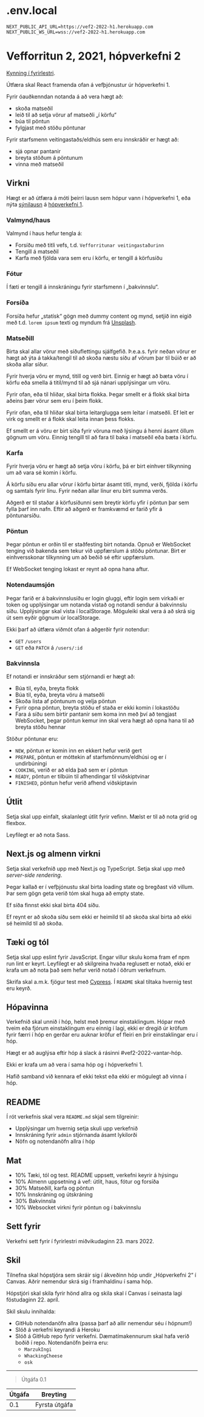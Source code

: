 # .env.local
```
NEXT_PUBLIC_API_URL=https://vef2-2022-h1.herokuapp.com
NEXT_PUBLIC_WS_URL=wss://vef2-2022-h1.herokuapp.com
```

# Vefforritun 2, 2021, hópverkefni 2

[Kynning í fyrirlestri](https://youtu.be/).

Útfæra skal React framenda ofan á vefþjónustur úr hópverkefni 1.

Fyrir óauðkenndan notanda á að vera hægt að:

- skoða matseðil
- leið til að setja vörur af matseðli „í körfu“
- búa til pöntun
- fylgjast með stöðu pöntunar

Fyrir starfsmenn veitingastaðs/eldhús sem eru innskráðir er hægt að:

- sjá opnar pantanir
- breyta stöðum á pöntunum
- vinna með matseðil

## Virkni

Hægt er að útfæra á móti þeirri lausn sem hópur vann í hópverkefni 1, eða nýta [sýnilausn](https://vef2-2022-h1-synilausn.herokuapp.com/) á [hópverkefni 1](https://github.com/vefforritun/vef2-2022-h1-synilausn).

### Valmynd/haus

Valmynd í haus hefur tengla á:

- Forsíðu með titli vefs, t.d. `Vefforritunar veitingastaðurinn`
- Tengill á matseðil
- Karfa með fjölda vara sem eru í körfu, er tengill á körfusíðu

### Fótur

Í fæti er tengill á innskráningu fyrir starfsmenn í „bakvinnslu“.

### Forsíða

Forsíða hefur „statísk“ gögn með dummy content og mynd, setjið inn eigið með t.d. `lorem ipsum` texti og myndum frá [Unsplash](unsplash.com/).

### Matseðill

Birta skal allar vörur með síðuflettingu sjálfgefið. Þ.e.a.s. fyrir neðan vörur er hægt að ýta á takka/tengil til að skoða næstu síðu af vörum þar til búið er að skoða allar síður.

Fyrir hverja vöru er mynd, titill og verð birt. Einnig er hægt að bæta vöru í körfu eða smella á titil/mynd til að sjá nánari upplýsingar um vöru.

Fyrir ofan, eða til hliðar, skal birta flokka. Þegar smellt er á flokk skal birta aðeins þær vörur sem eru í þeim flokk.

Fyrir ofan, eða til hliðar skal birta leitarglugga sem leitar í matseðli. Ef leit er virk og smellt er á flokk skal leita innan þess flokks.

Ef smellt er á vöru er birt síða fyrir vöruna með lýsingu á henni ásamt öllum gögnum um vöru. Einnig tengill til að fara til baka í matseðil eða bæta í körfu.

### Karfa

Fyrir hverja vöru er hægt að setja vöru í körfu, þá er birt einhver tilkynning um að vara sé komin í körfu.

Á körfu síðu eru allar vörur í körfu birtar ásamt titli, mynd, verði, fjölda í körfu og samtals fyrir línu. Fyrir neðan allar línur eru birt summa verðs.

Aðgerð er til staðar á körfusíðunni sem breytir körfu yfir í pöntun þar sem fylla þarf inn nafn. Eftir að aðgerð er framkvæmd er farið yfir á pöntunarsíðu.

### Pöntun

Þegar pöntun er orðin til er staðfesting birt notanda. Opnuð er WebSocket tenging við bakenda sem tekur við uppfærslum á stöðu pöntunar. Birt er einhversskonar tilkynning um að beðið sé eftir uppfærslum.

Ef WebSocket tenging lokast er reynt að opna hana aftur.

### Notendaumsjón

Þegar farið er á bakvinnslusíðu er login gluggi, eftir login sem virkaði er token og upplýsingar um notanda vistað og notandi sendur á bakvinnslu síðu. Upplýsingar skal vista í localStorage. Möguleiki skal vera á að skrá sig út sem eyðir gögnum úr localStorage.

Ekki þarf að útfæra viðmót ofan á aðgerðir fyrir notendur:

- `GET` `/users`
- `GET` eða `PATCH` á `/users/:id`

### Bakvinnsla

Ef notandi er innskráður sem stjórnandi er hægt að:

- Búa til, eyða, breyta flokk
- Búa til, eyða, breyta vöru á matseðli
- Skoða lista af pöntunum og velja pöntun
- Fyrir opna pöntun, breyta stöðu ef staða er ekki komin í lokastöðu
- Fara á síðu sem birtir pantanir sem koma inn með því að tengjast WebSocket, þegar pöntun kemur inn skal vera hægt að opna hana til að breyta stöðu hennar

Stöður pöntunar eru:

- `NEW`, pöntun er komin inn en ekkert hefur verið gert
- `PREPARE`, pöntun er móttekin af starfsmönnum/eldhúsi og er í undirbúningi
- `COOKING`, verið er að elda það sem er í pöntun
- `READY`, pöntun er tilbúin til afhendingar til viðskiptvinar
- `FINISHED`, pöntun hefur verið afhend viðskiptavin

## Útlit

Setja skal upp einfalt, skalanlegt útlit fyrir vefinn. Mælst er til að nota grid og flexbox.

Leyfilegt er að nota Sass.

## Next.js og almenn virkni

Setja skal verkefnið upp með Next.js og TypeScript. Setja skal upp með _server-side rendering_.

Þegar kallað er í vefþjónustu skal birta loading state og bregðast við villum. Þar sem gögn geta verið tóm skal huga að empty state.

Ef síða finnst ekki skal birta 404 síðu.

Ef reynt er að skoða síðu sem ekki er heimild til að skoða skal birta að ekki sé heimild til að skoða.

## Tæki og tól

Setja skal upp eslint fyrir JavaScript. Engar villur skulu koma fram ef npm run lint er keyrt. Leyfilegt er að skilgreina hvaða reglusett er notað, ekki er krafa um að nota það sem hefur verið notað í öðrum verkefnum.

Skrifa skal a.m.k. fjögur test með [Cypress](https://www.cypress.io/). Í `README` skal tiltaka hvernig test eru keyrð.

## Hópavinna

Verkefnið skal unnið í hóp, helst með þremur einstaklingum. Hópar með tveim eða fjórum einstaklingum eru einnig í lagi, ekki er dregið úr kröfum fyrir færri í hóp en gerðar eru auknar kröfur ef fleiri en þrír einstaklingar eru í hóp.

Hægt er að auglýsa eftir hóp á slack á rásinni #vef2-2022-vantar-hóp.

Ekki er krafa um að vera í sama hóp og í hópverkefni 1.

Hafið samband við kennara ef ekki tekst eða ekki er mögulegt að vinna í hóp.

## README

Í rót verkefnis skal vera `README.md` skjal sem tilgreinir:

- Upplýsingar um hvernig setja skuli upp verkefnið
- Innskráning fyrir `admin` stjórnanda ásamt lykilorði
- Nöfn og notendanöfn allra í hóp

## Mat

- 10% Tæki, tól og test. README uppsett, verkefni keyrir á hýsingu
- 10% Almenn uppsetning á vef: útlit, haus, fótur og forsíða
- 30% Matseðill, karfa og pöntun
- 10% Innskráning og útskráning
- 30% Bakvinnsla
- 10% Websocket virkni fyrir pöntun og í bakvinnslu

## Sett fyrir

Verkefni sett fyrir í fyrirlestri miðvikudaginn 23. mars 2022.

## Skil

Tilnefna skal hópstjóra sem skráir sig í ákveðinn hóp undir „Hópverkefni 2“ í Canvas. Aðrir nemendur skrá sig í framhaldinu í sama hóp.

Hópstjóri skal skila fyrir hönd allra og skila skal í Canvas í seinasta lagi föstudaginn 22. apríl.

Skil skulu innihalda:

- GitHub notendanöfn allra (passa þarf að allir nemendur séu í hópnum!)
- Slóð á verkefni keyrandi á Heroku
- Slóð á GitHub repo fyrir verkefni. Dæmatímakennurum skal hafa verið boðið í repo. Notendanöfn þeirra eru:
  - `MarzukIngi`
  - `WhackingCheese`
  - `osk`

---

> Útgáfa 0.1

| Útgáfa | Breyting      |
| ------ | ------------- |
| 0.1    | Fyrsta útgáfa |
